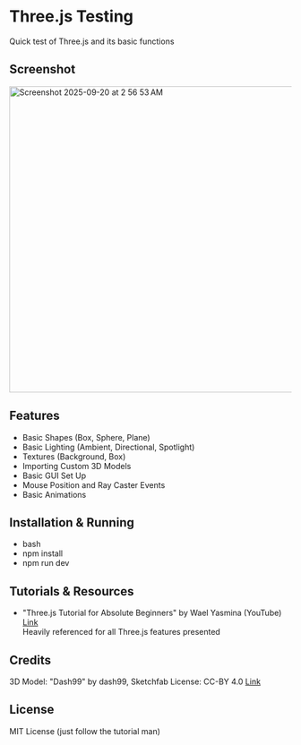 # Three.js Testing
Quick test of Three.js and its basic functions

## Screenshot
<img width="982" height="547" alt="Screenshot 2025-09-20 at 2 56 53 AM" src="https://github.com/user-attachments/assets/182f7cd3-7440-4892-826f-a4b0db8edd80" />

## Features
- Basic Shapes (Box, Sphere, Plane)
- Basic Lighting (Ambient, Directional, Spotlight)
- Textures (Background, Box)
- Importing Custom 3D Models
- Basic GUI Set Up
- Mouse Position and Ray Caster Events
- Basic Animations

## Installation & Running
- bash
- npm install
- npm run dev

## Tutorials & Resources
- "Three.js Tutorial for Absolute Beginners" by Wael Yasmina (YouTube)  
  [Link](https://youtu.be/xJAfLdUgdc4?si=fBJzx144bkP1C3t4)  
  Heavily referenced for all Three.js features presented

## Credits
3D Model: "Dash99" by dash99, Sketchfab
License: CC-BY 4.0
[Link](https://sketchfab.com/3d-models/folder-d7ee82642f6f47acbcd49f04708d7c57)

## License
MIT License (just follow the tutorial man)
